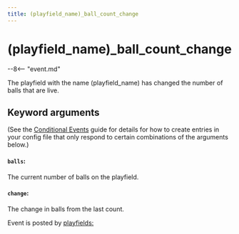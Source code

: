 ```yaml
---
title: (playfield_name)_ball_count_change
---
```


# (playfield_name)\_ball_count_change


--8<-- "event.md"

The playfield with the name (playfield_name) has changed the number of balls that
are live.

## Keyword arguments

(See the [Conditional Events](overview/conditional.md)
guide for details for how to create entries in your config file that
only respond to certain combinations of the arguments below.)

#### `balls`:

The current number of balls on the playfield.

#### `change`:

The change in balls from the last count.

Event is posted by [playfields:](../config/playfields.md)
